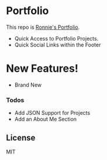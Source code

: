 # Portfolio
This repo is [Ronnie's Portfolio](https://me.ronniie.com/).
  - Quick Access to Portfolio Projects.
  - Quick Social Links within the Footer

# New Features!
- Brand New

### Todos

 - Add JSON Support for Projects
 - Add an About Me Section

License
----
MIT
